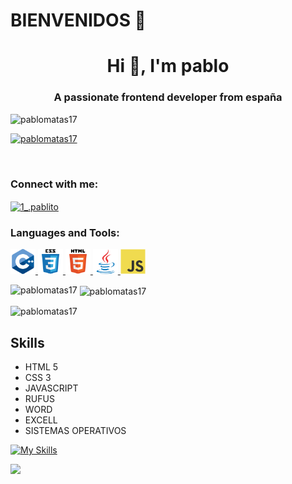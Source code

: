 # BIENVENIDOS 👋

<h1 align="center">Hi 👋, I'm pablo</h1>
<h3 align="center">A passionate frontend developer from españa</h3>

<p align="left"> <img src="https://komarev.com/ghpvc/?username=pablomatas17&label=Profile%20views&color=0e75b6&style=flat" alt="pablomatas17" /> </p>

<p align="left"> <a href="https://github.com/ryo-ma/github-profile-trophy"><img src="https://github-profile-trophy.vercel.app/?username=pablomatas17" alt="pablomatas17" /></a> </p>

<p align="left"> <a href="https://twitter.com/" target="blank"><img src="https://img.shields.io/twitter/follow/?logo=twitter&style=for-the-badge" alt="" /></a> </p>

<h3 align="left">Connect with me:</h3>
<p align="left">
<a href="https://instagram.com/1_.pablito" target="blank"><img align="center" src="https://raw.githubusercontent.com/rahuldkjain/github-profile-readme-generator/master/src/images/icons/Social/instagram.svg" alt="1_.pablito" height="30" width="40" /></a>
</p>

<h3 align="left">Languages and Tools:</h3>
<p align="left"> <a href="https://www.w3schools.com/cpp/" target="_blank" rel="noreferrer"> <img src="https://raw.githubusercontent.com/devicons/devicon/master/icons/cplusplus/cplusplus-original.svg" alt="cplusplus" width="40" height="40"/> </a> <a href="https://www.w3schools.com/css/" target="_blank" rel="noreferrer"> <img src="https://raw.githubusercontent.com/devicons/devicon/master/icons/css3/css3-original-wordmark.svg" alt="css3" width="40" height="40"/> </a> <a href="https://www.w3.org/html/" target="_blank" rel="noreferrer"> <img src="https://raw.githubusercontent.com/devicons/devicon/master/icons/html5/html5-original-wordmark.svg" alt="html5" width="40" height="40"/> </a> <a href="https://www.java.com" target="_blank" rel="noreferrer"> <img src="https://raw.githubusercontent.com/devicons/devicon/master/icons/java/java-original.svg" alt="java" width="40" height="40"/> </a> <a href="https://developer.mozilla.org/en-US/docs/Web/JavaScript" target="_blank" rel="noreferrer"> <img src="https://raw.githubusercontent.com/devicons/devicon/master/icons/javascript/javascript-original.svg" alt="javascript" width="40" height="40"/> </a> </p>

<p><img align="left" src="https://github-readme-stats.vercel.app/api/top-langs?username=pablomatas17&show_icons=true&locale=en&layout=compact" alt="pablomatas17" /></p>

<p>&nbsp;<img align="center" src="https://github-readme-stats.vercel.app/api?username=pablomatas17&show_icons=true&locale=en" alt="pablomatas17" /></p>

<p><img align="center" src="https://github-readme-streak-stats.herokuapp.com/?user=pablomatas17&" alt="pablomatas17" /></p>

## Skills
* HTML 5
* CSS 3
* JAVASCRIPT
* RUFUS
* WORD
* EXCELL
* SISTEMAS OPERATIVOS

[![My Skills](https://skillicons.dev/icons?i=java,html,css,rufus,excell,word=light)](https://skillicons.dev)

![](https://komarev.com/ghpvc/?username=PabloMatas17&color=green)
